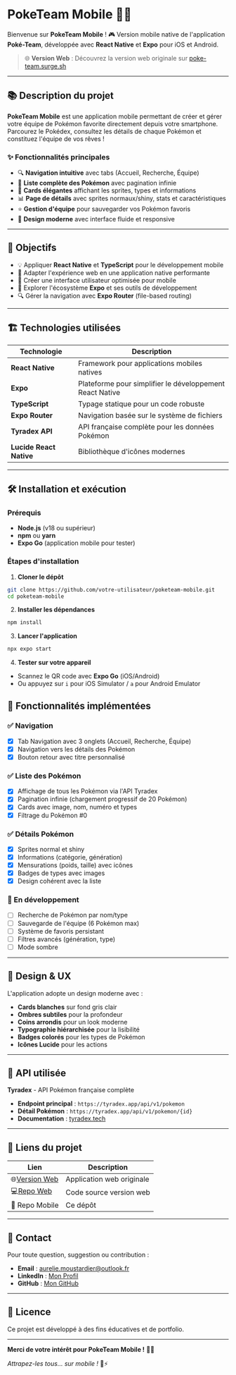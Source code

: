 # **PokeTeam Mobile** 📱✨

Bienvenue sur **PokeTeam Mobile** ! 🎮 Version mobile native de l'application **Poké-Team**, développée avec **React Native** et **Expo** pour iOS et Android.

> 🌐 **Version Web** : Découvrez la version web originale sur [poke-team.surge.sh](https://poke-team.surge.sh/)

---

## 📚 Description du projet

**PokeTeam Mobile** est une application mobile permettant de créer et gérer votre équipe de Pokémon favorite directement depuis votre smartphone. Parcourez le Pokédex, consultez les détails de chaque Pokémon et constituez l'équipe de vos rêves !

### ✨ Fonctionnalités principales

* 🔍 **Navigation intuitive** avec tabs (Accueil, Recherche, Équipe)
* 📜 **Liste complète des Pokémon** avec pagination infinie
* 🎴 **Cards élégantes** affichant les sprites, types et informations
* 📊 **Page de détails** avec sprites normaux/shiny, stats et caractéristiques
* ⭐ **Gestion d'équipe** pour sauvegarder vos Pokémon favoris
* 🎨 **Design moderne** avec interface fluide et responsive

---

## 🚀 Objectifs

* 💡 Appliquer **React Native** et **TypeScript** pour le développement mobile
* 🔄 Adapter l'expérience web en une application native performante
* 🎨 Créer une interface utilisateur optimisée pour mobile
* 📱 Explorer l'écosystème **Expo** et ses outils de développement
* 🔍 Gérer la navigation avec **Expo Router** (file-based routing)

---

## 🏗️ Technologies utilisées


| Technologie             | Description                                               |
| ----------------------- | --------------------------------------------------------- |
| **React Native**        | Framework pour applications mobiles natives               |
| **Expo**                | Plateforme pour simplifier le développement React Native |
| **TypeScript**          | Typage statique pour un code robuste                      |
| **Expo Router**         | Navigation basée sur le système de fichiers             |
| **Tyradex API**         | API française complète pour les données Pokémon       |
| **Lucide React Native** | Bibliothèque d'icônes modernes                          |

---

## 🛠️ Installation et exécution

### Prérequis

* **Node.js** (v18 ou supérieur)
* **npm** ou **yarn**
* **Expo Go** (application mobile pour tester)

### Étapes d'installation

1. **Cloner le dépôt**

```bash
git clone https://github.com/votre-utilisateur/poketeam-mobile.git
cd poketeam-mobile
```

2. **Installer les dépendances**

```bash
npm install
```

3. **Lancer l'application**

```bash
npx expo start
```

4. **Tester sur votre appareil**

* Scannez le QR code avec **Expo Go** (iOS/Android)
* Ou appuyez sur `i` pour iOS Simulator / `a` pour Android Emulator

## 🌟 Fonctionnalités implémentées

### ✅ Navigation

* [X]  Tab Navigation avec 3 onglets (Accueil, Recherche, Équipe)
* [X]  Navigation vers les détails des Pokémon
* [X]  Bouton retour avec titre personnalisé

### ✅ Liste des Pokémon

* [X]  Affichage de tous les Pokémon via l'API Tyradex
* [X]  Pagination infinie (chargement progressif de 20 Pokémon)
* [X]  Cards avec image, nom, numéro et types
* [X]  Filtrage du Pokémon #0

### ✅ Détails Pokémon

* [X]  Sprites normal et shiny
* [X]  Informations (catégorie, génération)
* [X]  Mensurations (poids, taille) avec icônes
* [X]  Badges de types avec images
* [X]  Design cohérent avec la liste

### 🚧 En développement

* [ ]  Recherche de Pokémon par nom/type
* [ ]  Sauvegarde de l'équipe (6 Pokémon max)
* [ ]  Système de favoris persistant
* [ ]  Filtres avancés (génération, type)
* [ ]  Mode sombre

---

## 🎨 Design & UX

L'application adopte un design moderne avec :

* **Cards blanches** sur fond gris clair
* **Ombres subtiles** pour la profondeur
* **Coins arrondis** pour un look moderne
* **Typographie hiérarchisée** pour la lisibilité
* **Badges colorés** pour les types de Pokémon
* **Icônes Lucide** pour les actions

---

## 📡 API utilisée

**Tyradex** - API Pokémon française complète

* **Endpoint principal** : `https://tyradex.app/api/v1/pokemon`
* **Détail Pokémon** : `https://tyradex.app/api/v1/pokemon/{id}`
* **Documentation** : [tyradex.tech](https://tyradex.tech/)

---

## 🔗 Liens du projet


| Lien                                                         | Description               |
| ------------------------------------------------------------ | ------------------------- |
| 🌐[Version Web](https://poke-team.surge.sh/)                 | Application web originale |
| 💻[Repo Web](https://github.com/votre-utilisateur/poke-team) | Code source version web   |
| 📱 Repo Mobile                                               | Ce dépôt                |

---

## 💬 Contact

Pour toute question, suggestion ou contribution :

* **Email** : aurelie.moustardier@outlook.fr
* **LinkedIn** : [Mon Profil](https://www.linkedin.com/in/votre-profil/)
* **GitHub** : [Mon GitHub](https://github.com/votre-utilisateur)

---

## 📄 Licence

Ce projet est développé à des fins éducatives et de portfolio.

---

**Merci de votre intérêt pour PokeTeam Mobile !** 🚀✨

*Attrapez-les tous... sur mobile !* 📱⚡
